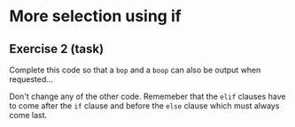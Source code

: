 # More selection using if
## Exercise 2 (task)

Complete this code so that a `bop` and a `boop` can also be output when requested...

Don't change any of the other code. Rememeber that the `elif` clauses have to come after the `if` clause and before the `else` clause which must always come last.
